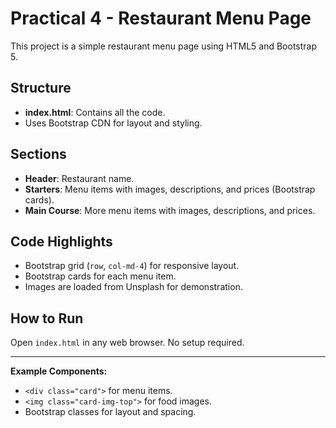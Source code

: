 # Practical 4 - Restaurant Menu Page

This project is a simple restaurant menu page using HTML5 and Bootstrap 5.

## Structure
- **index.html**: Contains all the code.
- Uses Bootstrap CDN for layout and styling.

## Sections
- **Header**: Restaurant name.
- **Starters**: Menu items with images, descriptions, and prices (Bootstrap cards).
- **Main Course**: More menu items with images, descriptions, and prices.

## Code Highlights
- Bootstrap grid (`row`, `col-md-4`) for responsive layout.
- Bootstrap cards for each menu item.
- Images are loaded from Unsplash for demonstration.

## How to Run
Open `index.html` in any web browser. No setup required.

---

**Example Components:**
- `<div class="card">` for menu items.
- `<img class="card-img-top">` for food images.
- Bootstrap classes for layout and spacing. 
